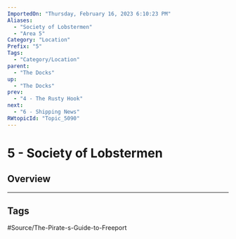 ```yaml
---
ImportedOn: "Thursday, February 16, 2023 6:10:23 PM"
Aliases:
  - "Society of Lobstermen"
  - "Area 5"
Category: "Location"
Prefix: "5"
Tags:
  - "Category/Location"
parent:
  - "The Docks"
up:
  - "The Docks"
prev:
  - "4 - The Rusty Hook"
next:
  - "6 - Shipping News"
RWtopicId: "Topic_5090"
---
```

# 5 - Society of Lobstermen
## Overview

---
## Tags
#Source/The-Pirate-s-Guide-to-Freeport

